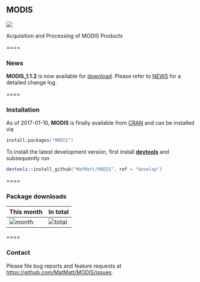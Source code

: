 ## MODIS 

[![](http://www.r-pkg.org/badges/version/MODIS)](http://www.r-pkg.org/pkg/MODIS)

Acquisition and Processing of MODIS Products


====

### News

**MODIS_1.1.2** is now available for [download](https://cran.r-project.org/package=MODIS). Please refer to [NEWS](https://github.com/MatMatt/MODIS/blob/master/NEWS.md) for a detailed change log.


====

### Installation

As of 2017-01-10, **MODIS** is finally available from [CRAN](https://cran.r-project.org/package=MODIS) and can be installed via 


```S
install.packages("MODIS")
```


To install the latest development version, first install **[devtools](https://cran.r-project.org/package=devtools)** and subsequently run

```S
devtools::install_github("MatMatt/MODIS", ref = "develop")
```

====

### Package downloads

This month      | In total
--------------- | -----------
![month](http://cranlogs.r-pkg.org/badges/MODIS) | ![total](http://cranlogs.r-pkg.org/badges/grand-total/MODIS)

====

### Contact

Please file bug reports and feature requests at https://github.com/MatMatt/MODIS/issues.
